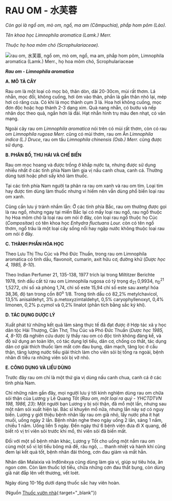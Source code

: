 # RAU OM - 水芙蓉

*Còn gọi là ngổ om, mò om, ngổ, ma am (Cămpuchia), phắp hom pôm (Lào).*

*Tên khoa học Limnophila aromatica (Lamk.) Merr.*

*Thuộc họ hoa mõm chó (Scrophulariaceae).*

![rau om, 水芙蓉, ngổ om, mò om, ngổ, ma am, phắp hom pôm, Limnophila aromatica \(Lamk.\) Merr., họ hoa mõm chó, Scrophulariaceae](/imgs/caythuoc/dtl/rau-om.jpg)

***Rau om - Limnophila aromatica***

**A. MÔ TẢ CÂY**

Rau om là một loại cỏ mọc bò, thân dòn, dài 20-30cm, mùi rất thơm. Lá nhẵn, mọc đối, không cuống, hơi ôm vào thân, phần lá gần thân nhỏ lại, mép hơi có răng cưa. Có khi lá mọc thành cụm 3 lá. Hoa hơi không cuống, mọc đơn độc hoặc họp thành 2-3 dạng xim. Quả nang nhẵn, có bướu và nếp nhăn dọc theo quả, ngắn hơn lá đài. Hạt nhẵn hình trụ màu đen nhạt, có vân mạng.

Ngoài cây rau om *Limnophila aromatica* nói trên có mùi rất thơm, còn có rau om *Limnophila rugosa Merr.* cũng có mùi thơm, rau om Ấn *Limnophila indica (L.) Druce*, rau om tầu *Limnophila chinensis (Osb.) Merr.* cũng được sử dụng.

**B. PHÂN BỐ, THU HÁI VÀ CHẾ BIẾN**

Rau om mọc hoang và được trồng ở khắp nước ta, nhưng được sử dụng nhiều nhất ở các tỉnh phía Nam làm gia vị nấu canh chua, canh cá. Thường dùng tươi hoặc phơi sấy khô làm thuốc.

Tại các tỉnh phía Nam người ta phân ra rau om xanh và rau om tím. Loại tím hay được tìm dùng làm thuốc nhưng vì hiếm nên vẫn dùng phổ biến loại rau om xanh.

Cũng cần lưu ý tránh nhầm lẫn: Ở các tỉnh phía Bắc, rau om thường được gọi là rau ngổ, nhưng ngay tại miền Bắc lại có mấy loại rau ngổ, rau ngổ thuộc họ Hoa mõm chó là loại rau om nói ở đây, còn loại rau ngổ thuộc họ Cúc (*Compositae*) có tên khoa học *Enhydra fluctuans Lour.* còn có tên ngổ thơm, ngổ trâu là một loại cây sống nổi hay ngập nước không thuộc loại rau om nói ở đây.

**C. THÀNH PHẦN HÓA HỌC**

Theo Lưu Thị Thu Cúc và Phó Đức Thuần, trong rau om Limnophila aromatica có tinh dầu, flavonoit, cumarin, axit hữu cơ, đường khử (*Dược học 4, 1985, 8-10*).

Theo Indian Perfumer 21, 135-138, 1977 trích lại trong Miltitzer Berichte 1978, tinh dầu cất từ rau om Limnophila rugosa có tỷ trọng d<sub>21</sub> 0,9934, n<sub>D</sub><sup>21</sup> 1,5272, chỉ số xà phòng 1,74, chỉ số este 15,94 chỉ số este sau axetyl hóa 38,36, độ tan trong cồn 80<sup>o</sup> 1/8. Trong tinh dầu có 82,2% metylchavicol, 13,5% anisaldehyt, 3% p.metoxyzimtaldehyt, 0,5% caryophyllenoxyt, 0,4% limonen, 0,2% p.cymol và 0,2% linalot (phân tích bằng sắc ký khí).

**D. TÁC DỤNG DƯỢC LÝ**

Xuất phát từ những kết quả lâm sàng thực tế đã đạt được ở Hợp tác xã y học dân tộc Hải Thượng, Cần Thơ, Thu Cúc và Phó Đức Thuần (*Dược học 1985, 4, 8-10*) đã nghiên cứu dược lý thấy rau om có độc tính không đáng kể, và độ sử dụng an toàn lớn, có tác dụng lợi tiểu, dãn cơ, chống co thắt, tác dụng dãn cơ giải thích thuốc làm mất cơn đau bụng, dãn mạch, tăng lọc ở cầu thận, tăng lượng nước tiểu giải thích làm cho viên sỏi bị tống ra ngoài, bệnh nhân đi tiểu ra những viên sỏi bị vỡ nhỏ.

**E. CÔNG DỤNG VÀ LIỀU DÙNG**

Trước đây rau om chỉ là một thứ gia vị dùng nấu canh chua, canh cá ở các tỉnh phía Nam.

Chỉ những năm gần đây, mọi người lưu ý tới kinh nghiệm dùng rau om chữa sỏi thận của Lương y Lê Quang Tốt (*Rau om, một loại ra quý - YHCTDTVN 198, 1986, 23*): Một người bạn Lương y bị sỏi thận, đã mổ một lần, nhưng sau một năm sỏi xuất hiện lại. Bác sĩ khuyên mổ nữa, nhưng lần này sợ có nguy biến. Lương y giới thiệu bệnh nhân lấy rau om giã nhỏ, lấy nước pha ít hạt muối, uống ngày 2 lần. Bệnh nhân nghe theo ngày uống 2 lần, sáng 1 nắm, chiều 1 nắm. Uống liền 5 ngày. Đến ngày thứ 6 bệnh viện đưa đi X quang, để biết rõ vị trí viên sỏi trước khi mổ, thì viên sỏi đã biến mất.

Đối với một số bệnh nhân khác, Lương y Tốt cho uống một nắm rau om cùng một số vị lợi tiểu bông mã đề, râu ngô, ... thanh nhiệt và hành khí cũng đem lại kết quả tốt, bệnh nhân đái thông, cơn đau giảm và mất hẳn.

Nhân dân Malaixia và Inđônêxya cũng dùng làm gia vị, giúp sự tiêu hóa, ăn ngon cơm. Còn làm thuốc lợi tiểu, chữa những cơn đau thắt bụng, còn dùng giã nát đắp lên vết thương, vết loét.

Ngày dùng 10-16g dưới dạng thuốc sắc hay viên hoàn.


(Nguồn [Thuốc vườn nhà](http://thuocvuonnha.com){:target="_blank"})